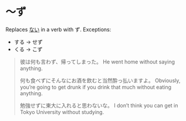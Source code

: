 # ～ず

Replaces [ない](ない) in a verb with ず. Exceptions:

- する → せず
- くる → こず

> 彼は何も言わず、帰ってしまった。
> He went home without saying anything.
> 
> 何も食べずにそんなにお酒を飲むと当然酔っ払いますよ。
> Obviously, you’re going to get drunk if you drink that much without eating anything.
> 
> 勉強せずに東大に入れると思わないな。
> I don’t think you can get in Tokyo University without studying.